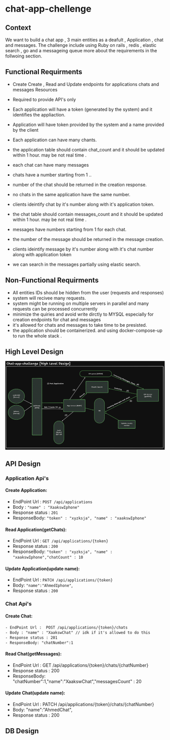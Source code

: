 # chat-app-chellenge

## Context
We want to build a chat app , 3 main entities as a deafult , Application , chat and messages. The challenge include using Ruby on rails , redis , elastic search , go and a messageing queue more about the requirements in the follwoing section.

## Functional Requirments 
- Create Create , Read and Update endpoints for applications chats and messages Resources
- Required to provide API's only
- Each application will have a token (generated by the system) and it identifies the appliaction.
- Application will have token provided by the system and a name provided by the client
- Each application can have many chants.
- the application table should contain chat_count and it should be updated within 1 hour. may be not real time .
  
- each chat can have many messages
- chats have a number starting from 1 ..
- number of the chat should be returned in the creation response.
- no chats in the same application have the same number.
- clients ideintify chat by it's number along with it's application token.
- the chat table should contain messages_count and it should be updated within 1 hour. may be not real time .

- messages have numbers starting from 1 for each chat.
- the number of the message should be returned in the message creation.
- clients ideintify message by it's number along with it's chat number along with application token
- we can search in the messages partially using elastic search.

## Non-Functional Requirments
- All entities IDs should be hidden from the user (requests and responses)
- system will recivee many requests.
- system might be running on multiple servers in parallel and many requests can be processed concurrently
- minimize the quiries and avoid write dirctly to MYSQL especially for creation endpoints for chat and messages
- it's allowed for chats and messages to take time to be presisted.
- the application should be containerized. and using docker-compose-up to run the whole stack .
  
## High Level Design 
![High Level Design](https://github.com/xaaksw/chat-app-chellenge/blob/master/high-level-design.jpeg)

## API Design
### Application Api's
#### Create Application: 
- EndPoint Url :  `POST /api/applications`
- Body : `"name" : "XaakswIphone"`
- Response status : `201`
- ResponseBody: `"token" : "xyzksja", "name" : "xaakswIphone"`

#### Read Application(getChats): 
- EndPoint Url :  `GET /api/applications/{token}`
- Response status : `200`
- ResponseBody: `"token" : "xyzksja", "name" : "xaakswIphone","chatCount" : 10`

#### Update Application(update name): 
- EndPoint Url :  `PATCH /api/applications/{token}`
- Body: `"name":"AhmedIphone"`,
- Response status : `200`

### Chat Api's
#### Create Chat: 
```
- EndPoint Url :  POST /api/applications/{token}/chats
- Body : "name" : "XaakswChat" // idk if it's allowed to do this
- Response status : 201
- ResponseBody: "chatNumber":1
```

#### Read Chat(getMessages): 
- EndPoint Url :  GET /api/applications/{token}/chats/{chatNumber}
- Response status : 200
- ResponseBody: "chatNumber":1,"name":"XaakswChat","messagesCount" : 20

#### Update Chat(update name): 
- EndPoint Url :  PATCH /api/applications/{token}/chats/{chatNumber}
- Body: "name":"AhmedChat",
- Response status : 200


## DB Design 

